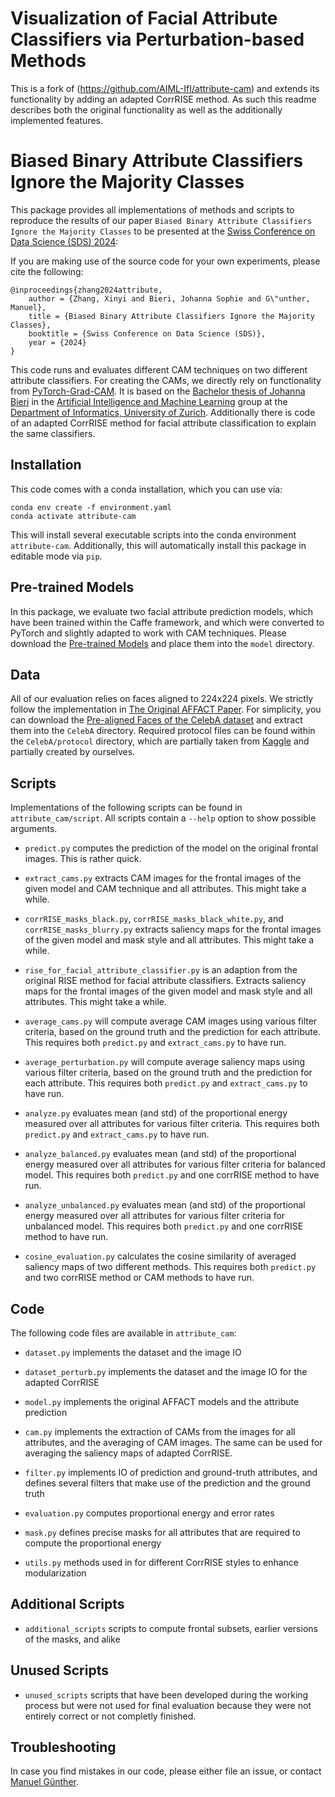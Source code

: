 # Visualization of Facial Attribute Classifiers via Perturbation-based Methods

This is a fork of (https://github.com/AIML-IfI/attribute-cam) and extends its functionality by adding an adapted CorrRISE method. As such this readme describes both the original functionality as well as the additionally implemented features.

# Biased Binary Attribute Classifiers Ignore the Majority Classes

This package provides all implementations of methods and scripts to reproduce the results of our paper `Biased Binary Attribute Classifiers Ignore the Majority Classes` to be presented at the [Swiss Conference on Data Science (SDS) 2024](https://sds2024.ch):

If you are making use of the source code for your own experiments, please cite the following:

    @inproceedings{zhang2024attribute,
        author = {Zhang, Xinyi and Bieri, Johanna Sophie and G\"unther, Manuel},
        title = {Biased Binary Attribute Classifiers Ignore the Majority Classes},
        booktitle = {Swiss Conference on Data Science (SDS)},
        year = {2024}
    }

This code runs and evaluates different CAM techniques on two different attribute classifiers.
For creating the CAMs, we directly rely on functionality from [PyTorch-Grad-CAM](https://github.com/jacobgil/pytorch-grad-cam).
It is based on the [Bachelor thesis of Johanna Bieri](https://www.merlin.uzh.ch/publication/show/24056) in the [Artificial Intelligence and Machine Learning](https://www.ifi.uzh.ch/en/aiml.html) group at the [Department of Informatics, University of Zurich](https://www.ifi.uzh.ch/en.html).
Additionally there is code of an adapted CorrRISE method for facial attribute classification to explain the same classifiers.

## Installation

This code comes with a conda installation, which you can use via:

    conda env create -f environment.yaml
    conda activate attribute-cam

This will install several executable scripts into the conda environment `attribute-cam`.
Additionally, this will automatically install this package in editable mode via `pip`.

## Pre-trained Models

In this package, we evaluate two facial attribute prediction models, which have been trained within the Caffe framework, and which were converted to PyTorch and slightly adapted to work with CAM techniques.
Please download the [Pre-trained Models](https://seafile.ifi.uzh.ch/d/58644ee482d34425b5a1/) and place them into the `model` directory.

## Data

All of our evaluation relies on faces aligned to 224x224 pixels.
We strictly follow the implementation in [The Original AFFACT Paper](https://ieeexplore.ieee.org/abstract/document/8272686).
For simplicity, you can download the [Pre-aligned Faces of the CelebA dataset](https://seafile.ifi.uzh.ch/f/5853d95aef724bafa868) and extract them into the `CelebA` directory.
Required protocol files can be found within the `CelebA/protocol` directory, which are partially taken from [Kaggle](https://www.kaggle.com/datasets/jessicali9530/celeba-dataset) and partially created by ourselves.


## Scripts

Implementations of the following scripts can be found in `attribute_cam/script`. All scripts contain a `--help` option to show possible arguments.

* `predict.py` computes the prediction of the model on the original frontal images. This is rather quick.

* `extract_cams.py` extracts CAM images for the frontal images of the given model and CAM technique and all attributes. This might take a while.

* `corrRISE_masks_black.py`, `corrRISE_masks_black_white.py`, and `corrRISE_masks_blurry.py` extracts saliency maps for the frontal images of the given model and mask style and all attributes. This might take a while.

* `rise_for_facial_attribute_classifier.py` is an adaption from the original RISE method for facial attribute classifiers. Extracts saliency maps for the frontal images of the given model and mask style and all attributes. This might take a while.

* `average_cams.py` will compute average CAM images using various filter criteria, based on the ground truth and the prediction for each attribute. This requires both `predict.py` and `extract_cams.py` to have run.

* `average_perturbation.py` will compute average saliency maps using various filter criteria, based on the ground truth and the prediction for each attribute. This requires both `predict.py` and `extract_cams.py` to have run.

* `analyze.py` evaluates mean (and std) of the proportional energy measured over all attributes for various filter criteria. This requires both `predict.py` and `extract_cams.py` to have run.

* `analyze_balanced.py` evaluates mean (and std) of the proportional energy measured over all attributes for various filter criteria for balanced model. This requires both `predict.py` and one corrRISE method to have run.

* `analyze_unbalanced.py` evaluates mean (and std) of the proportional energy measured over all attributes for various filter criteria for unbalanced model. This requires both `predict.py` and one corrRISE method to have run.

* `cosine_evaluation.py` calculates the cosine similarity of averaged saliency maps of two different methods. This requires both `predict.py` and two corrRISE method or CAM methods to have run.


## Code

The following code files are available in `attribute_cam`:

* `dataset.py` implements the dataset and the image IO

* `dataset_perturb.py` implements the dataset and the image IO for the adapted CorrRISE

* `model.py` implements the original AFFACT models and the attribute prediction

* `cam.py` implements the extraction of CAMs from the images for all attributes, and the averaging of CAM images. The same can be used for averaging the saliency maps of adapted CorrRISE.

* `filter.py` implements IO of prediction and ground-truth attributes, and defines several filters that make use of the prediction and the ground truth

* `evaluation.py` computes proportional energy and error rates

* `mask.py` defines precise masks for all attributes that are required to compute the proportional energy

* `utils.py` methods used in for different CorrRISE styles to enhance modularization


## Additional Scripts

* `additional_scripts` scripts to compute frontal subsets, earlier versions of the masks, and alike


## Unused Scripts

* `unused_scripts` scripts that have been developed during the working process but were not used for final evaluation because they were not entirely correct or not completly finished.

## Troubleshooting

In case you find mistakes in our code, please either file an issue, or contact [Manuel Günther](mailto:siebenkopf@googlemail.com).
